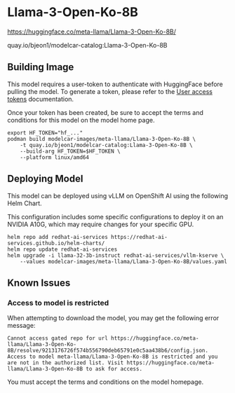 # Llama-3-Open-Ko-8B

https://huggingface.co/meta-llama/Llama-3-Open-Ko-8B/

quay.io/bjeon1/modelcar-catalog:Llama-3-Open-Ko-8B

## Building Image

This model requires a user-token to authenticate with HuggingFace before pulling the model.  To generate a token, please refer to the [User access tokens](https://huggingface.co/docs/hub/en/security-tokens) documentation.

Once your token has been created, be sure to accept the terms and conditions for this model on the model home page.

```
export HF_TOKEN="hf_..."
podman build modelcar-images/meta-llama/Llama-3-Open-Ko-8B \
    -t quay.io/bjeon1/modelcar-catalog:Llama-3-Open-Ko-8B \
    --build-arg HF_TOKEN=$HF_TOKEN \
    --platform linux/amd64
```

## Deploying Model

This model can be deployed using vLLM on OpenShift AI using the following Helm Chart.

This configuration includes some specific configurations to deploy it on an NVIDIA A10G, which may require changes for your specific GPU.

```
helm repo add redhat-ai-services https://redhat-ai-services.github.io/helm-charts/
helm repo update redhat-ai-services
helm upgrade -i llama-32-3b-instruct redhat-ai-services/vllm-kserve \
    --values modelcar-images/meta-llama/Llama-3-Open-Ko-8B/values.yaml
```

## Known Issues

### Access to model is restricted

When attempting to download the model, you may get the following error message:

```
Cannot access gated repo for url https://huggingface.co/meta-llama/Llama-3-Open-Ko-8B/resolve/9213176726f574b556790deb65791e0c5aa438b6/config.json.
Access to model meta-llama/Llama-3-Open-Ko-8B is restricted and you are not in the authorized list. Visit https://huggingface.co/meta-llama/Llama-3-Open-Ko-8B to ask for access.
```

You must accept the terms and conditions on the model homepage.
